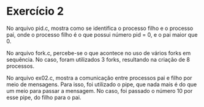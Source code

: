 # Exercício 2

No arquivo pid.c, mostra como se identifica o processo filho e o processo pai, onde o processo filho é o que possui número pid = 0, e o pai maior que 0.

No arquivo fork.c, percebe-se o que acontece no uso de vários forks em sequência. No caso, foram utilizados 3 forks, resultando na criação de 8 processos.

No arquivo ex02.c, mostra a comunicação entre processos pai e filho por meio de mensagens. Para isso, foi utilizado o pipe, que nada mais é do que um meio para passar a mensagem. No caso, foi passado o número 10 por esse pipe, do filho para o pai.